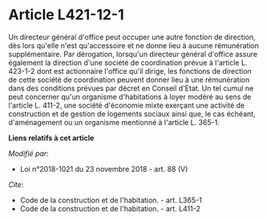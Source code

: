# Article L421-12-1

Un directeur général d'office peut occuper une autre fonction de direction, dès lors qu'elle n'est qu'accessoire et ne donne
lieu à aucune rémunération supplémentaire. Par dérogation, lorsqu'un directeur général d'office assure également la direction
d'une société de coordination prévue à l'article L. 423-1-2 dont est actionnaire l'office qu'il dirige, les fonctions de
direction de cette société de coordination peuvent donner lieu à une rémunération dans des conditions prévues par décret en
Conseil d'Etat. Un tel cumul ne peut concerner qu'un organisme d'habitations à loyer modéré au sens de l'article L. 411-2,
une société d'économie mixte exerçant une activité de construction et de gestion de logements sociaux ainsi que, le cas
échéant, d'aménagement ou un organisme mentionné à l'article L. 365-1.

**Liens relatifs à cet article**

_Modifié par_:

  - Loi n°2018-1021 du 23 novembre 2018 - art. 88 (V)

_Cite_:

  - Code de la construction et de l'habitation. - art. L365-1
  - Code de la construction et de l'habitation. - art. L411-2
